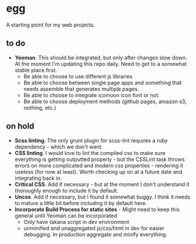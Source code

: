 # egg
A starting point for my web projects.


## to do

- **Yeoman**. This should be integrated, but only after changes slow down. At the moment I'm updating this repo daily. Need to get to a somewhat stable place first.
    - Be able to choose to use different js libraries
    - Be able to choose between single page apps and something that needs assemble that generates multiple pages.
    - Be able to choose to integrate icomoon icon font or not.
    - Be able to choose deployment methods (github pages, amazon s3, nothing, etc.)

## on hold

- **Scss linting**. The only grunt plugin for scss-lint requires a ruby dependency - which we don't want.
- **CSS linting**. I would love to lint the compiled css to make sure everything is getting outputted properly - but the CSSLint task throws errors on more complicated and modern css properties - rendering it useless (for now at least). Worth checking up on at a future date and integrating back in.
- **Critical CSS**. Add if necessary - but at the moment I don't understand it thoroughly enough to include it by default.
- **Uncss**. Add if necessary, but I found it somewhat buggy. I think it needs to mature a little bit before including it by default here.
- **Incorporate Build Process for static sites** - Might need to keep this general until Yeoman can be incorporated
    - Only have takana script in dev environment
    - unminified and unaggregated js/css/html in dev for easier debugging. In production aggregate and minify everything.
